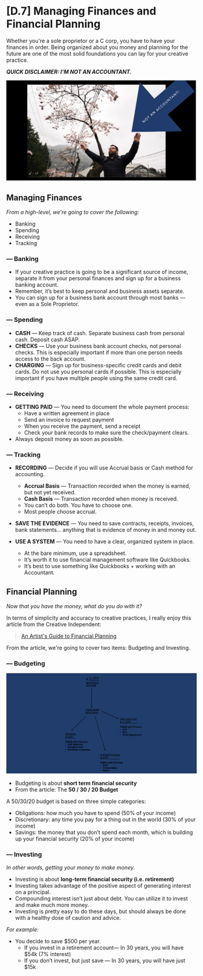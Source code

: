 # [D.7] Managing Finances and Financial Planning

Whether you're a sole proprietor or a C corp, you have to have your finances in order. Being organized about you money and planning for the future are one of the most solid foundations you can lay for your creative practice. 

***QUICK DISCLAIMER: I'M NOT AN ACCOUNTANT.***

![](https://github.com/Orthelious/PDCP_Spring2019/blob/master/images/d7_notaccountant.png)

## Managing Finances

*From a high-level, we're going to cover the following:*

* Banking
* Spending
* Receiving
* Tracking

### — Banking
* If your creative practice is going to be a significant source of income,
separate it from your personal finances and sign up for a business banking account.
* Remember, it’s best to keep personal and business assets separate.
* You can sign up for a business bank account through most banks — even as
a Sole Proprietor.

### — Spending
* **CASH** — Keep track of cash. Separate business cash from personal cash.
Deposit cash ASAP.
* **CHECKS** — Use your business bank account checks, not personal checks.
This is especially important if more than one person needs access to the
back account.
* **CHARGING** — Sign up for business-specific credit cards and debit cards. Do
not use you personal cards if possible. This is especially important if you
have multiple people using the same credit card.

### — Receiving
* **GETTING PAID** — You need to document the whole payment process:
	* Have a written agreement in place
	* Send an invoice to request payment
	* When you receive the payment, send a receipt
	* Check your bank records to make sure the check/payment clears.
* Always deposit money as soon as possible.

### — Tracking
* **RECORDING** — Decide if you will use Accrual basis or Cash method for accounting.
	* **Accrual Basis** — Transaction recorded when the money is earned, but not yet received.
	* **Cash Basis** — Transaction recorded when money is received.
	* You can’t do both. You have to choose one.
	* Most people choose accrual.
* **SAVE THE EVIDENCE** — You need to save contracts, receipts, invoices, bank statements…
anything that is evidence of money in and money out.

* **USE A SYSTEM** — You need to have a clear, organized system in place.
	* At the bare minimum, use a spreadsheet.
	* It’s worth it to use financial management software like Quickbooks.
	* It’s best to use something like Quickbooks + working with an Accountant.

## Financial Planning
*Now that you have the money, what do you do with it?*

In terms of simplicity and accuracy to creative practices, I really enjoy this article from the Creative Independent: 
>[An Artist's Guide to Financial Planning](https://thecreativeindependent.com/guides/an-artists-guide-to-financial-planning/)

From the article, we're going to cover two items: Budgeting and Investing. 

### — Budgeting

![](https://github.com/Orthelious/PDCP_Spring2019/blob/master/images/d7_budget.png)

* Budgeting is about **short term financial security**
* From the article: The **50 / 30 / 20 Budget**

A 50/30/20 budget is based on three simple categories:

* Obligations: how much you have to spend (50% of your income)
* Discretionary: any time you pay for a thing out in the world (30% of your
income)
* Savings: the money that you don’t spend each month, which is building up your
financial security (20% of your income)

### — Investing
*In other words, getting your money to make money.*

* Investing is about **long-term financial security (i.e. retirement)**
* Investing takes advantage of the positive aspect of generating interest on a principal. 
* Compounding interest isn’t just about debt. You can utilize it to invest and make
much more money.
* Investing is pretty easy to do these days, but should always be done with a
healthy dose of caution and advice.

*For example:*

* You decide to save $500 per year.
	* If you invest in a retirement account— In 30 years, you will have $54k (7% interest)
	* If you don’t invest, but just save — In 30 years, you will have just $15k
